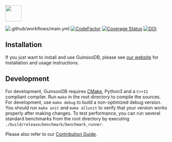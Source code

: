 <img src="https://guinsoodb.org/images/GuinsooDB_Logo_dl.png" height="50">

![.github/workflows/main.yml](https://github.com/cwida/guinsoodb/workflows/.github/workflows/main.yml/badge.svg?branch=master)
[![CodeFactor](https://www.codefactor.io/repository/github/cwida/guinsoodb/badge)](https://www.codefactor.io/repository/github/cwida/guinsoodb)
[![Coverage Status](https://coveralls.io/repos/github/cwida/guinsoodb/badge.svg?branch=master)](https://coveralls.io/github/cwida/guinsoodb?branch=master)
[![DOI](https://zenodo.org/badge/DOI/10.5281/zenodo.3901452.svg)](https://zenodo.org/record/3901452)


## Installation
If you just want to install and use GuinsooDB, please see [our website](https://www.guinsoodb.org) for installation and usage instructions.

## Development 
For development, GuinsooDB requires [CMake](https://cmake.org), Python3 and a `C++11` compliant compiler. Run `make` in the root directory to compile the sources. For development, use `make debug` to build a non-optimized debug version. You should run `make unit` and `make allunit` to verify that your version works properly after making changes. To test performance, you can run several standard benchmarks from the root directory by executing `./build/release/benchmark/benchmark_runner`.

Please also refer to our [Contribution Guide](CONTRIBUTING.md).


